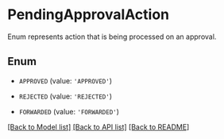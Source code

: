# PendingApprovalAction

Enum represents action that is being processed on an approval.

## Enum

* `APPROVED` (value: `'APPROVED'`)

* `REJECTED` (value: `'REJECTED'`)

* `FORWARDED` (value: `'FORWARDED'`)

[[Back to Model list]](../README.md#documentation-for-models) [[Back to API list]](../README.md#documentation-for-api-endpoints) [[Back to README]](../README.md)



